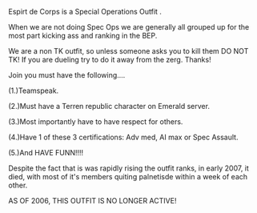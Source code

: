Espirt de Corps is a Special Operations Outfit .

When we are not doing Spec Ops we are generally all grouped up for the
most part kicking ass and ranking in the BEP.

We are a non TK outfit, so unless someone asks you to kill them DO NOT
TK! If you are dueling try to do it away from the zerg. Thanks!

Join you must have the following....

(1.)Teamspeak.

(2.)Must have a Terren republic character on Emerald server.

(3.)Most importantly have to have respect for others.

(4.)Have 1 of these 3 certifications: Adv med, AI max or Spec Assault.

(5.)And HAVE FUNN!!!!

Despite the fact that is was rapidly rising the outfit ranks, in early
2007, it died, with most of it's members quiting palnetisde within a
week of each other.

AS OF 2006, THIS OUTFIT IS NO LONGER ACTIVE!

